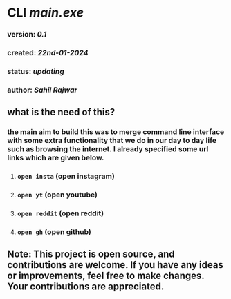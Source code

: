 # CLI ***main.exe***
### version: ***0.1***
### created: ***22nd-01-2024***
### status: ***updating***
### author: ***Sahil Rajwar***

## what is the need of this?

### the main aim to build this was to merge command line interface with some extra functionality that we do in our day to day life such as browsing the internet. I already specified some url links which are given below.

1. ### `open insta` (open instagram)
2. ### `open yt` (open youtube)
3. ### `open reddit` (open reddit)
4. ### `open gh` (open github)

## Note: This project is open source, and contributions are welcome. If you have any ideas or improvements, feel free to make changes. Your contributions are appreciated.